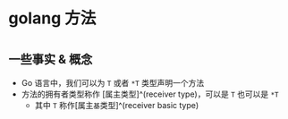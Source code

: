 # golang 方法

<!--more-->
#

## 一些事实 & 概念

- Go 语言中，我们可以为 `T` 或者 `*T` 类型声明一个方法
- 方法的拥有者类型称作 [属主类型]^(receiver type)，可以是 `T` 也可以是 `*T`
	- 其中 `T` 称作[属主`基`类型]^(receiver basic type)

